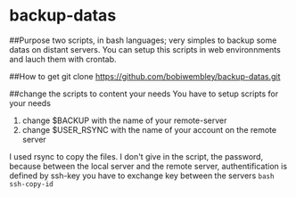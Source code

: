 # backup-datas

##Purpose
two scripts, in bash languages; very simples to backup some datas on distant servers. You can setup this scripts in web environnments and  lauch them with crontab.

##How to get 
git clone https://github.com/bobiwembley/backup-datas.git

##change the scripts to content your needs
You have to setup scripts for your needs


1. change $BACKUP with the name of your remote-server
2. change $USER_RSYNC with the name of your account on the remote server 

I used rsync to copy the files. I don't give in the script, the password, because between the local server and the remote server, authentification is defined by ssh-key 
you have to exchange key between the servers
```bash ssh-copy-id```
